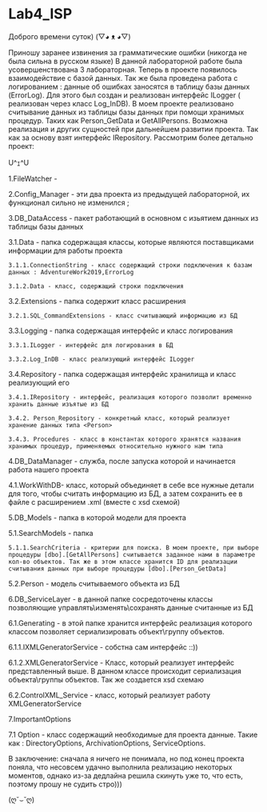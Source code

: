 # Lab4_ISP
Доброго времени суток) (▽◕ ᴥ ◕▽)


Приношу заранее извинения за грамматические ошибки (никогда не была сильна в русском языке)
В данной лабораторной работе была усовершенствована 3 лабораторная. Теперь в проекте появилось взаимодействие с базой данных.
Так же была проведена работа с логированием : данные об ошибках заносятся в таблицу базы данных (ErrorLog). Для этого был создан и реализован интерфейс ILogger ( реализован через класс Log_InDB).
В моем проекте реализовано считывание данных из таблицы базы данных при помощи хранимых процедур. Таких как Person_GetData и GetAllPersons. Возможна реализация и других сущностей при дальнейшем развитии проекта. Так как за основу взят интерфейс IRepository.
Рассмотрим более детально проект:

U^ｪ^U


1.FileWatcher    -

2.Config_Manager - эти два проекта из предыдущей лабораторной, их функционал сильно не изменился ;

3.DB_DataAccess - пакет работающий в основном с изьятием данных из таблицы базы данных
  
  3.1.Data - папка содержащая классы, которые являются поставщиками информации для работы проекта 
  
    3.1.1.ConnectionString - класс содержащий строки подключения к базам данных : AdventureWork2019,ErrorLog
   
    3.1.2.Data - класс, содержащий строки подключения
  
  3.2.Extensions - папка содержит класс расширения 
    
    3.2.1.SQL_CommandExtensions - класс считывающий информацию из БД 
  
  3.3.Logging - папка содержащая интерфейс и класс логирования 
    
    3.3.1.ILogger - интерфейс для логирования в БД
    
    3.3.2.Log_InDB - класс реализующий интерфейс ILogger
  
  3.4.Repository - папка содержащая интерфейс хранилища и класс реализующий его
    
    3.4.1.IRepository - интерфейс, реализация которого позволит временно хранить данные изъятые из БД
    
    3.4.2. Person_Repository - конкретный класс, который реализует хранение данных типа <Person>
    
    3.4.3. Procedures - класс в константах которого хранятся названия хранимых процедур, применяемых относительно нужного нам типа

4.DB_DataManager - служба, после запуска которой и начинается работа нашего проекта
  
  4.1.WorkWithDB- класс, который объединяет в себе все нужные детали для того, чтобы считать информацию из БД, а затем сохранить ее в файле с расширением .xml (вместе с xsd схемой) 

5.DB_Models - папка в которой модели для проекта
  
  5.1.SearchModels - папка 
    
    5.1.1.SearchCriteria - критерии для поиска. В моем проекте, при выборе процедуры [dbo].[GetAllPersons] считывается заданное нами в параметре кол-во объектов. Так же в этом классе хранится ID для реализации считывания данных при выборе процедуры [dbo].[Person_GetData]
   
   5.2.Person - модель считываемого объекта из БД

6.DB_ServiceLayer - в данной папке сосредоточены классы позволяющие управлять\изменять\сохранять данные считанные из БД
  
  6.1.Generating - в этой папке хранится интерфейс реализация которого классом позволяет сериализировать объект\группу объектов. 
   
   6.1.1.IXMLGeneratorService - собстна сам интерфейс ::))
   
   6.1.2.XMLGeneratorService - Класс, который реализует интерфейс представленный выше. В данном классе происходит сериализация объекта\группы объектов. Так же создается xsd схемаю
  
  6.2.ControlXML_Service - класс, который реализует работу XMLGeneratorService

7.ImportantOptions 
  
  7.1 Option - класс содержащий необходимые для проекта данные. Такие как : DirectoryOptions, ArchivationOptions, ServiceOptions.
  
  В заключение: сначала я ничего не понимала, но под конец проекта поняла, что несовсем удачно выполнила реализацию некоторых моментов, однако из-за дедлайна решила скинуть уже то, что есть, поэтому прошу не судить стро))) 

(ღ˘⌣˘ღ)

